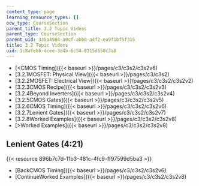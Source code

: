 ```yaml
---
content_type: page
learning_resource_types: []
ocw_type: CourseSection
parent_title: 3.2 Topic Videos
parent_type: CourseSection
parent_uid: 335a4984-a0cf-abb0-a4f2-ea9f1bf5f315
title: 3.2 Topic Videos
uid: 1c8afeb6-dcee-3d4b-6c54-8315d550c3a8
---
```


*   [\<CMOS Timing]({{< baseurl >}}/pages/c3/c3s2/c3s2v6)
*   [3.2.1MOSFET: Physical View]({{< baseurl >}}/pages/c3/c3s2)
*   [3.2.2MOSFET: Electrical View]({{< baseurl >}}/pages/c3/c3s2/c3s2v2)
*   [3.2.3CMOS Recipe]({{< baseurl >}}/pages/c3/c3s2/c3s2v3)
*   [3.2.4Beyond Inverters]({{< baseurl >}}/pages/c3/c3s2/c3s2v4)
*   [3.2.5CMOS Gates]({{< baseurl >}}/pages/c3/c3s2/c3s2v5)
*   [3.2.6CMOS Timing]({{< baseurl >}}/pages/c3/c3s2/c3s2v6)
*   [3.2.7Lenient Gates]({{< baseurl >}}/pages/c3/c3s2/c3s2v7)
*   [3.2.8Worked Examples]({{< baseurl >}}/pages/c3/c3s2/c3s2v8)
*   [\>Worked Examples]({{< baseurl >}}/pages/c3/c3s2/c3s2v8)

Lenient Gates (4:21)
--------------------

{{< resource 896b7c7d-11b3-481c-4fc9-ff97599d5ba3 >}}

*   [BackCMOS Timing]({{< baseurl >}}/pages/c3/c3s2/c3s2v6)
*   [ContinueWorked Examples]({{< baseurl >}}/pages/c3/c3s2/c3s2v8)